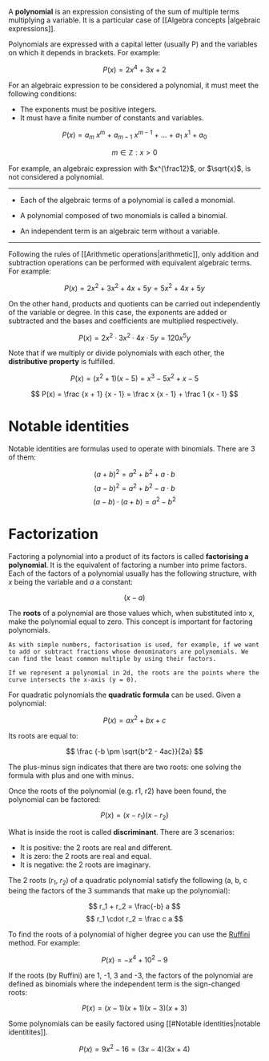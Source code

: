 
A **polynomial** is an expression consisting of the sum of multiple terms multiplying a variable. It is a particular case of [[Algebra concepts |algebraic expressions]]. 

Polynomials are expressed with a capital letter (usually P) and the variables on which it depends in brackets. For example:

$$ P(x) = 2x^4 + 3x + 2 $$

For an algebraic expression to be considered a polynomial, it must meet the following conditions:

- The exponents must be positive integers.
- It must have a finite number of constants and variables.

$$ P(x) = a_m\ x^m\ +\ a_{m-1}\ x^{m-1}\ +\ ...\ +\ a_1\ x^1\ +\ a_0$$

$$m \in \mathbb{Z}: x > 0$$

For example, an algebraic expression with $x^{\frac12}$, or $\sqrt{x}$, is not considered a polynomial.

___
- Each of the algebraic terms of a polynomial is called a monomial.

- A polynomial composed of two monomials is called a binomial.

- An independent term is an algebraic term without a variable.
___

Following the rules of [[Arithmetic operations|arithmetic]], only addition and subtraction operations can be performed with equivalent algebraic terms. For example:

$$ P(x) = 2x^2 + 3x^2 + 4x + 5y = 5x^2 + 4x + 5y $$

On the other hand, products and quotients can be carried out independently of the variable or degree. In this case, the exponents are added or subtracted and the bases and coefficients are multiplied respectively.

$$ P(x) = 2x^2 \cdot 3x^2 \cdot 4x \cdot 5y = 120x^5 y $$

Note that if we multiply or divide polynomials with each other, the **distributive property** is fulfilled.

$$ P(x) = (x^2 + 1)(x - 5) = x^3 - 5x^2 + x - 5 $$

$$ P(x) = \frac {x + 1} {x - 1} = \frac x {x - 1} + \frac 1 {x - 1} $$

# Notable identities

Notable identities are formulas used to operate with binomials. There are 3 of them:

$$ (a + b)^2 = a^2 + b^2 + a \cdot b $$
$$ (a - b)^2 = a^2 + b^2 - a \cdot b $$
$$ (a - b) \cdot (a + b) = a^2 - b^2 $$

# Factorization

Factoring a polynomial into a product of its factors is called **factorising a polynomial**.  It is the equivalent of factoring a number into prime factors. Each of the factors of a polynomial usually has the following structure, with $x$ being the variable and $a$ a constant:

$$ (x - a) $$

The **roots** of a polynomial are those values which, when substituted into x, make the polynomial equal to zero. This concept is important for factoring polynomials.

```
As with simple numbers, factorisation is used, for example, if we want to add or subtract fractions whose denominators are polynomials. We can find the least common multiple by using their factors.
```

```
If we represent a polynomial in 2d, the roots are the points where the curve intersects the x-axis (y = 0).
```

For quadratic polynomials the **quadratic formula** can be used. Given a polynomial:

$$ P(x) = ax^2 + bx + c $$

Its roots are equal to:

$$ \frac {-b \pm \sqrt{b^2 - 4ac}}{2a} $$

The plus-minus sign indicates that there are two roots: one solving the formula with plus and one with minus. 

Once the roots of the polynomial (e.g. r1, r2) have been found, the polynomial can be factored:

$$ P(x) = (x - r_1)(x - r_2) $$

What is inside the root is called **discriminant**. There are 3 scenarios:

- It is positive: the 2 roots are real and different.
- It is zero: the 2 roots are real and equal.
- It is negative: the 2 roots are imaginary.

The 2 roots ($r_1$, $r_2$) of a quadratic polynomial satisfy the following (a, b, c being the factors of the 3 summands that make up the polynomial):

$$ r_1 + r_2 = \frac{-b} a $$
$$ r_1 \cdot r_2 = \frac c a $$


To find the roots of a polynomial of higher degree you can use the [Ruffini](https://en.wikipedia.org/wiki/Ruffini%27s_rule) method. For example:

$$ P(x) = -x^4 + 10^2 - 9 $$

If the roots (by Ruffini) are 1, -1, 3 and -3, the factors of the polynomial are defined as binomials where the independent term is the sign-changed roots:

$$ P(x) = (x - 1)(x + 1)(x - 3)(x + 3) $$

Some polynomials can be easily factored using [[#Notable identities|notable identitites]].

$$ P(x) = 9x^2 - 16 = (3x - 4)(3x + 4) $$
